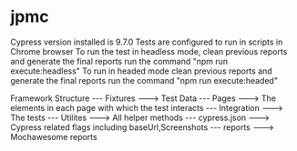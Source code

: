 # jpmc
 Cypress version installed is 9.7.0
 Tests are configured to run in scripts in Chrome browser
 To run the test in headless mode, clean previous reports and generate the final reports run the command "npm run execute:headless"
 To run in headed mode clean previous reports and generate the final reports run the command "npm run execute:headed"
 

 Framework Structure
 --- Fixtures       ---> Test Data
 --- Pages          ---> The elements in each page with which the test interacts
 --- Integration    ---> The tests
 --- Utilites       ---> All helper methods
 --- cypress.json   ---> Cypress related flags including baseUrl,Screenshots
 --- reports        ---> Mochawesome reports